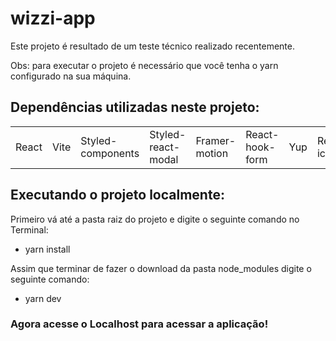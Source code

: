 # wizzi-app

<p> Este projeto é resultado de um teste técnico realizado recentemente. </p>

 Obs: para executar o projeto é necessário que você tenha o yarn configurado na sua máquina.

## Dependências utilizadas neste projeto:

<table>
<tr>
    <td>React</td>
     <td>Vite</td>
       <td>Styled-components</td>
       <td>Styled-react-modal</td>
         <td>Framer-motion</td>
         <td>React-hook-form</td>
         <td>Yup</td>
         <td>React-icons</td>

</tr>
</table>

## Executando o projeto localmente:

Primeiro vá até a pasta raiz do projeto e digite o seguinte comando no Terminal:
+ yarn install

Assim que terminar de fazer o download da pasta node_modules digite o seguinte comando:
+ yarn dev

### Agora acesse o Localhost para acessar a aplicação!
